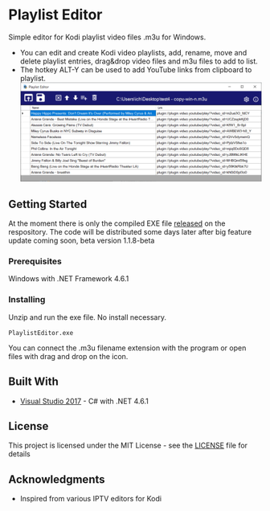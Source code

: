 # Playlist Editor
Simple editor for Kodi playlist video files .m3u for Windows.
- You can edit and create Kodi video playlists, add, rename, move and delete playlist entries, drag&drop video files and m3u files to add to list.
- The hotkey ALT-Y can be used to add YouTube links from clipboard to playlist. 
![UI](PlaylistEditor2.PNG)

## Getting Started

At the moment there is only the compiled EXE file [released](https://github.com/Isayso/PlaylistEditor/releases) on the respository. The code will be distributed some days later after big feature update coming soon, beta version 1.1.8-beta


### Prerequisites

Windows with .NET Framework 4.6.1



### Installing

Unzip and run the exe file. No install necessary.


```
PlaylistEditor.exe
```


You can connect the .m3u filename extension with the program or open files with drag and drop on the icon.




## Built With

* [Visual Studio 2017](https://visualstudio.microsoft.com/) - C# with .NET 4.6.1


## License

This project is licensed under the MIT License - see the [LICENSE](LICENSE) file for details

## Acknowledgments

* Inspired from various IPTV editors for Kodi


